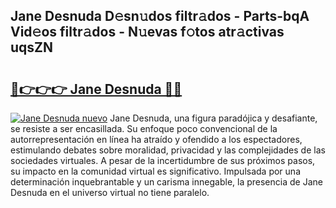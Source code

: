 ## Jane Desnuda D𝚎sn𝚞dos filtr𝚊dos - Parts-bqA Vid𝚎os filtr𝚊dos - N𝚞evas f𝚘tos atr𝚊ctivas uqsZN

# <h2><a href="http://mbcklu8.tromn.icu/?c=Jane+Desnuda">🔗👉👉👉 Jane Desnuda 🔗🔗</a></h2>

[![Jane Desnuda nuevo](https://i.imgur.com/pEAQMta.gif)](http://mbcklu8.tromn.icu/?c=Jane+Desnuda)
Jane Desnuda, una figura paradójica y desafiante, se resiste a ser encasillada. Su enfoque poco convencional de la autorrepresentación en línea ha atraído y ofendido a los espectadores, estimulando debates sobre moralidad, privacidad y las complejidades de las sociedades virtuales. A pesar de la incertidumbre de sus próximos pasos, su impacto en la comunidad virtual es significativo. Impulsada por una determinación inquebrantable y un carisma innegable, la presencia de Jane Desnuda en el universo virtual no tiene paralelo.
